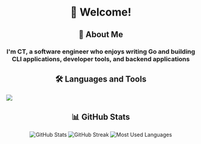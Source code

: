 # <div align="center">👋 Welcome!</div>


## <div align="center">🚀 About Me</div>
<h3 align="center">I'm CT, a software engineer who enjoys writing Go and building CLI applications, developer tools, and backend applications</h3>


## <div align="center">🛠️ Languages and Tools</div><p align="center">
  <a href="https://skillicons.dev">
    <img src="https://skillicons.dev/icons?i=go,aws,docker,js,ts,nestjs,nodejs,py,mysql,postgres,git" />
  </a>
</p>


## <div align="center">📊 GitHub Stats</div>
<p align="center">
  <img src="https://github-readme-stats.vercel.app/api?username=codytheroux96&show_icons=true&theme=dark" alt="GitHub Stats"/>
  <img src="https://github-readme-streak-stats.herokuapp.com/?user=codytheroux96&theme=dark" alt="GitHub Streak"/>
  <img src="https://github-readme-stats.vercel.app/api/top-langs/?username=codytheroux96&layout=compact&theme=dark&hide=jupyter%20notebook,jinja,html,hcl" alt="Most Used Languages"/>
</p>

